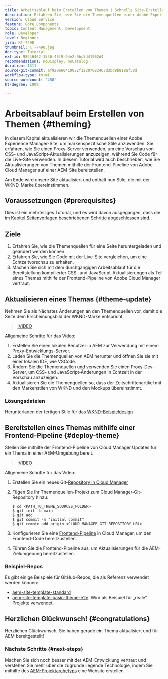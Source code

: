 ```yaml
---
title: Arbeitsablauf beim Erstellen von Themen | Schnelle Site-Erstellung mit AEM
description: Erfahren Sie, wie Sie die Themenquellen einer Adobe Experience Manager Site aktualisieren, um markenspezifische Stile anzuwenden. Erfahren Sie, wie Sie mit einem Proxy-Server eine Live-Vorschau von CSS- und JavaScript-Aktualisierungen anzeigen können. In diesem Tutorial wird auch beschrieben, wie Sie Aktualisierungen von Themen mithilfe der Frontend-Pipeline von Adobe Cloud Manager auf einer AEM-Site bereitstellen.
version: Cloud Service
feature: Core Components
topic: Content Management, Development
role: Developer
level: Beginner
jira: KT-7498
thumbnail: KT-7498.jpg
doc-type: Tutorial
exl-id: 98946462-1536-45f9-94e2-9bc5d41902d4
recommendations: noDisplay, noCatalog
duration: 1311
source-git-commit: af928e60410022f12207082467d3bd9b818af59d
workflow-type: tm+mt
source-wordcount: '458'
ht-degree: 100%

---
```


# Arbeitsablauf beim Erstellen von Themen {#theming}

In diesem Kapitel aktualisieren wir die Themenquellen einer Adobe Experience Manager-Site, um markenspezifische Stile anzuwenden. Sie erfahren, wie Sie einen Proxy-Server verwenden, um eine Vorschau von CSS- und JavaScript-Aktualisierungen anzuzeigen, während Sie Code für die Live-Site verwenden. In diesem Tutorial wird auch beschrieben, wie Sie Aktualisierungen von Themen mithilfe der Frontend-Pipeline von Adobe Cloud Manager auf einer AEM-Site bereitstellen.

Am Ende wird unsere Site aktualisiert und enthält nun Stile, die mit der WKND-Marke übereinstimmen.

## Voraussetzungen {#prerequisites}

Dies ist ein mehrteiliges Tutorial, und es wird davon ausgegangen, dass die im Kapitel [Seitenvorlagen](./page-templates.md) beschriebenen Schritte abgeschlossen sind.

## Ziele

1. Erfahren Sie, wie die Themenquellen für eine Seite heruntergeladen und geändert werden können.
1. Erfahren Sie, wie Sie Code mit der Live-Site vergleichen, um eine Echtzeitvorschau zu erhalten.
1. Machen Sie sich mit dem durchgängigen Arbeitsablauf für die Bereitstellung kompilierter CSS- und JavaScript-Aktualisierungen als Teil eines Themas mithilfe der Frontend-Pipeline von Adobe Cloud Manager vertraut.

## Aktualisieren eines Themas {#theme-update}

Nehmen Sie als Nächstes Änderungen an den Themenquellen vor, damit die Seite dem Erscheinungsbild der WKND-Marke entspricht.

>[!VIDEO](https://video.tv.adobe.com/v/332918?quality=12&learn=on)

Allgemeine Schritte für das Video:

1. Erstellen Sie einen lokalen Benutzer in AEM zur Verwendung mit einem Proxy-Entwicklungs-Server.
1. Laden Sie die Themenquellen von AEM herunter und öffnen Sie sie mit einer lokalen IDE, wie VSCode.
1. Ändern Sie die Themenquellen und verwenden Sie einen Proxy-Dev-Server, um CSS- und JavaScript-Änderungen in Echtzeit in der Vorschau anzuzeigen.
1. Aktualisieren Sie die Themenquellen so, dass der Zeitschriftenartikel mit den Markenstilen von WKND und den Mockups übereinstimmt.

### Lösungsdateien

Herunterladen der fertigen Stile für das [WKND-Beispieldesign](assets/theming/WKND-THEME-src-1.1.zip)

## Bereitstellen eines Themas mithilfe einer Frontend-Pipeline {#deploy-theme}

Stellen Sie mithilfe der Frontend-Pipeline von Cloud Manager Updates für ein Thema in einer AEM-Umgebung bereit.

>[!VIDEO](https://video.tv.adobe.com/v/338722?quality=12&learn=on)

Allgemeine Schritte für das Video:

1. Erstellen Sie ein neues Git-[Repository in Cloud Manager](https://experienceleague.adobe.com/docs/experience-manager-cloud-manager/using/managing-code/cloud-manager-repositories.html?lang=de)
1. Fügen Sie Ihr Themenquellen-Projekt zum Cloud Manager-Git-Repository hinzu:

   ```shell
   $ cd <PATH_TO_THEME_SOURCES_FOLDER>
   $ git init -b main
   $ git add .
   $ git commit -m "initial commit"
   $ git remote add origin <CLOUD_MANAGER_GIT_REPOSITORY_URL>
   ```

1. Konfigurieren Sie eine [Frontend-Pipeline](https://experienceleague.adobe.com/docs/experience-manager-cloud-service/implementing/using-cloud-manager/cicd-pipelines/introduction-ci-cd-pipelines.html?lang=de) in Cloud Manager, um den Frontend-Code bereitzustellen.
1. Führen Sie die Frontend-Pipeline aus, um Aktualisierungen für die AEM-Zielumgebung bereitzustellen.

### Beispiel-Repos

Es gibt einige Beispiele für GitHub-Repos, die als Referenz verwendet werden können:

* [aem-site-template-standard](https://github.com/adobe/aem-site-template-standard)
* [aem-site-template-basic-theme-e2e](https://github.com/adobe/aem-site-template-basic-theme-e2e): Wird als Beispiel für „reale“ Projekte verwendet.

## Herzlichen Glückwunsch! {#congratulations}

Herzlichen Glückwunsch, Sie haben gerade ein Thema aktualisiert und für AEM bereitgestellt!

### Nächste Schritte {#next-steps}

Machen Sie sich noch besser mit der AEM-Entwicklung vertraut und verstehen Sie mehr über die zugrunde liegende Technologie, indem Sie mithilfe des [AEM-Projektarchetyps](../project-archetype/overview.md) eine Website erstellen.
